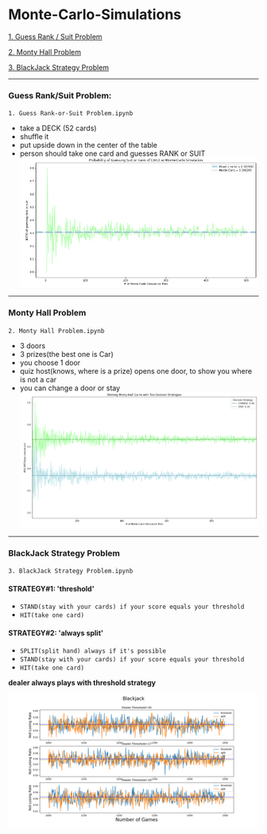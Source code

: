 # Monte-Carlo-Simulations

[1. Guess Rank / Suit Problem](#problem1)

[2. Monty Hall Problem](#problem2)

[3. BlackJack Strategy Problem](#problem3)
___
###  <a id="problem1">Guess Rank/Suit Problem:</a>
`1. Guess Rank-or-Suit Problem.ipynb`

* take a DECK (52 cards)
* shuffle it
* put upside down in the center of the table
* person should take one card and guesses RANK or SUIT
![rank_or_suit](pictures/guess_rank_or_suit.png)

___
### <a id="problem2">Monty Hall Problem</a>
`2. Monty Hall Problem.ipynb`

* 3 doors
* 3 prizes(the best one is Car)
* you choose 1 door
* quiz host(knows, where is a prize) opens one door, to show you where is not a car
* you can change a door or stay
![monty_hall](pictures/monty_hall.png)

___
### <a id="problem3">BlackJack Strategy Problem</a>
`3. BlackJack Strategy Problem.ipynb`

#### STRATEGY#1: 'threshold'
* `STAND(stay with your cards) if your score equals your threshold`
* `HIT(take one card)`
#### STRATEGY#2: 'always split'
* `SPLIT(split hand) always if it's possible`
* `STAND(stay with your cards) if your score equals your threshold`
* `HIT(take one card)`

**dealer always plays with threshold strategy**

![blackjack_strategy](pictures/startegy_for_blackjack_comparison.png)